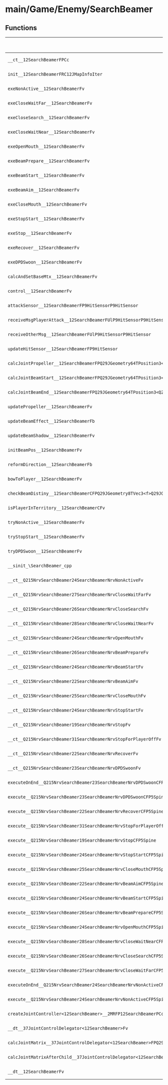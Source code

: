 # main/Game/Enemy/SearchBeamer

## Functions

| Name | Address | Match % |
|------|---------|---------|
| `__ct__12SearchBeamerFPCc` | `0x8013BD04` | :x: (0.0%) |
| `init__12SearchBeamerFRC12JMapInfoIter` | `0x8013BDB4` | :x: (0.0%) |
| `exeNonActive__12SearchBeamerFv` | `0x8013C110` | :x: (0.0%) |
| `exeCloseWaitFar__12SearchBeamerFv` | `0x8013C17C` | :x: (0.0%) |
| `exeCloseSearch__12SearchBeamerFv` | `0x8013C238` | :x: (0.0%) |
| `exeCloseWaitNear__12SearchBeamerFv` | `0x8013C298` | :x: (0.0%) |
| `exeOpenMouth__12SearchBeamerFv` | `0x8013C354` | :x: (0.0%) |
| `exeBeamPrepare__12SearchBeamerFv` | `0x8013C3D8` | :x: (0.0%) |
| `exeBeamStart__12SearchBeamerFv` | `0x8013C440` | :x: (0.0%) |
| `exeBeamAim__12SearchBeamerFv` | `0x8013C56C` | :x: (0.0%) |
| `exeCloseMouth__12SearchBeamerFv` | `0x8013C6C4` | :x: (0.0%) |
| `exeStopStart__12SearchBeamerFv` | `0x8013C7C4` | :x: (0.0%) |
| `exeStop__12SearchBeamerFv` | `0x8013C870` | :x: (0.0%) |
| `exeRecover__12SearchBeamerFv` | `0x8013C8E4` | :x: (0.0%) |
| `exeDPDSwoon__12SearchBeamerFv` | `0x8013C94C` | :x: (0.0%) |
| `calcAndSetBaseMtx__12SearchBeamerFv` | `0x8013C9CC` | :x: (0.0%) |
| `control__12SearchBeamerFv` | `0x8013CA5C` | :x: (0.0%) |
| `attackSensor__12SearchBeamerFP9HitSensorP9HitSensor` | `0x8013CA9C` | :x: (0.0%) |
| `receiveMsgPlayerAttack__12SearchBeamerFUlP9HitSensorP9HitSensor` | `0x8013CB1C` | :x: (0.0%) |
| `receiveOtherMsg__12SearchBeamerFUlP9HitSensorP9HitSensor` | `0x8013CC18` | :x: (0.0%) |
| `updateHitSensor__12SearchBeamerFP9HitSensor` | `0x8013CC88` | :x: (0.0%) |
| `calcJointPropeller__12SearchBeamerFPQ29JGeometry64TPosition3<Q29JGeometry38TMatrix34<Q29JGeometry13SMatrix34C<f>>>RC19JointControllerInfo` | `0x8013CD0C` | :x: (0.0%) |
| `calcJointBeamStart__12SearchBeamerFPQ29JGeometry64TPosition3<Q29JGeometry38TMatrix34<Q29JGeometry13SMatrix34C<f>>>RC19JointControllerInfo` | `0x8013CD3C` | :x: (0.0%) |
| `calcJointBeamEnd__12SearchBeamerFPQ29JGeometry64TPosition3<Q29JGeometry38TMatrix34<Q29JGeometry13SMatrix34C<f>>>RC19JointControllerInfo` | `0x8013CD6C` | :x: (0.0%) |
| `updatePropeller__12SearchBeamerFv` | `0x8013CD9C` | :x: (0.0%) |
| `updateBeamEffect__12SearchBeamerFb` | `0x8013CE74` | :x: (0.0%) |
| `updateBeamShadow__12SearchBeamerFv` | `0x8013CF10` | :x: (0.0%) |
| `initBeamPos__12SearchBeamerFv` | `0x8013CFC0` | :x: (0.0%) |
| `reformDirection__12SearchBeamerFb` | `0x8013D014` | :x: (0.0%) |
| `bowToPlayer__12SearchBeamerFv` | `0x8013D0D8` | :x: (0.0%) |
| `checkBeamDistiny__12SearchBeamerCFPQ29JGeometry8TVec3<f>Q29JGeometry8TVec3<f>` | `0x8013D1DC` | :x: (0.0%) |
| `isPlayerInTerritory__12SearchBeamerCFv` | `0x8013D268` | :x: (0.0%) |
| `tryNonActive__12SearchBeamerFv` | `0x8013D2F4` | :x: (0.0%) |
| `tryStopStart__12SearchBeamerFv` | `0x8013D344` | :x: (0.0%) |
| `tryDPDSwoon__12SearchBeamerFv` | `0x8013D3F8` | :x: (0.0%) |
| `__sinit_\SearchBeamer_cpp` | `0x8013D4BC` | :x: (0.0%) |
| `__ct__Q215NrvSearchBeamer24SearchBeamerNrvNonActiveFv` | `0x8013D548` | :x: (0.0%) |
| `__ct__Q215NrvSearchBeamer27SearchBeamerNrvCloseWaitFarFv` | `0x8013D558` | :x: (0.0%) |
| `__ct__Q215NrvSearchBeamer26SearchBeamerNrvCloseSearchFv` | `0x8013D568` | :x: (0.0%) |
| `__ct__Q215NrvSearchBeamer28SearchBeamerNrvCloseWaitNearFv` | `0x8013D578` | :x: (0.0%) |
| `__ct__Q215NrvSearchBeamer24SearchBeamerNrvOpenMouthFv` | `0x8013D588` | :x: (0.0%) |
| `__ct__Q215NrvSearchBeamer26SearchBeamerNrvBeamPrepareFv` | `0x8013D598` | :x: (0.0%) |
| `__ct__Q215NrvSearchBeamer24SearchBeamerNrvBeamStartFv` | `0x8013D5A8` | :x: (0.0%) |
| `__ct__Q215NrvSearchBeamer22SearchBeamerNrvBeamAimFv` | `0x8013D5B8` | :x: (0.0%) |
| `__ct__Q215NrvSearchBeamer25SearchBeamerNrvCloseMouthFv` | `0x8013D5C8` | :x: (0.0%) |
| `__ct__Q215NrvSearchBeamer24SearchBeamerNrvStopStartFv` | `0x8013D5D8` | :x: (0.0%) |
| `__ct__Q215NrvSearchBeamer19SearchBeamerNrvStopFv` | `0x8013D5E8` | :x: (0.0%) |
| `__ct__Q215NrvSearchBeamer31SearchBeamerNrvStopForPlayerOffFv` | `0x8013D5F8` | :x: (0.0%) |
| `__ct__Q215NrvSearchBeamer22SearchBeamerNrvRecoverFv` | `0x8013D608` | :x: (0.0%) |
| `__ct__Q215NrvSearchBeamer23SearchBeamerNrvDPDSwoonFv` | `0x8013D618` | :x: (0.0%) |
| `executeOnEnd__Q215NrvSearchBeamer23SearchBeamerNrvDPDSwoonCFP5Spine` | `0x8013D628` | :x: (0.0%) |
| `execute__Q215NrvSearchBeamer23SearchBeamerNrvDPDSwoonCFP5Spine` | `0x8013D640` | :x: (0.0%) |
| `execute__Q215NrvSearchBeamer22SearchBeamerNrvRecoverCFP5Spine` | `0x8013D648` | :x: (0.0%) |
| `execute__Q215NrvSearchBeamer31SearchBeamerNrvStopForPlayerOffCFP5Spine` | `0x8013D650` | :x: (0.0%) |
| `execute__Q215NrvSearchBeamer19SearchBeamerNrvStopCFP5Spine` | `0x8013D6A4` | :x: (0.0%) |
| `execute__Q215NrvSearchBeamer24SearchBeamerNrvStopStartCFP5Spine` | `0x8013D6AC` | :x: (0.0%) |
| `execute__Q215NrvSearchBeamer25SearchBeamerNrvCloseMouthCFP5Spine` | `0x8013D6B4` | :x: (0.0%) |
| `execute__Q215NrvSearchBeamer22SearchBeamerNrvBeamAimCFP5Spine` | `0x8013D6BC` | :x: (0.0%) |
| `execute__Q215NrvSearchBeamer24SearchBeamerNrvBeamStartCFP5Spine` | `0x8013D6C4` | :x: (0.0%) |
| `execute__Q215NrvSearchBeamer26SearchBeamerNrvBeamPrepareCFP5Spine` | `0x8013D6CC` | :x: (0.0%) |
| `execute__Q215NrvSearchBeamer24SearchBeamerNrvOpenMouthCFP5Spine` | `0x8013D6D4` | :x: (0.0%) |
| `execute__Q215NrvSearchBeamer28SearchBeamerNrvCloseWaitNearCFP5Spine` | `0x8013D6DC` | :x: (0.0%) |
| `execute__Q215NrvSearchBeamer26SearchBeamerNrvCloseSearchCFP5Spine` | `0x8013D6E4` | :x: (0.0%) |
| `execute__Q215NrvSearchBeamer27SearchBeamerNrvCloseWaitFarCFP5Spine` | `0x8013D6EC` | :x: (0.0%) |
| `executeOnEnd__Q215NrvSearchBeamer24SearchBeamerNrvNonActiveCFP5Spine` | `0x8013D6F4` | :x: (0.0%) |
| `execute__Q215NrvSearchBeamer24SearchBeamerNrvNonActiveCFP5Spine` | `0x8013D73C` | :x: (0.0%) |
| `createJointController<12SearchBeamer>__2MRFP12SearchBeamerPCcM12SearchBeamerFPCvPvPQ29JGeometry64TPosition3<Q29JGeometry38TMatrix34<Q29JGeometry13SMatrix34C<f>>>RC19JointControllerInfo_b_P15JointController` | `0x8013D744` | :x: (0.0%) |
| `__dt__37JointControlDelegator<12SearchBeamer>Fv` | `0x8013D81C` | :x: (0.0%) |
| `calcJointMatrix__37JointControlDelegator<12SearchBeamer>FPQ29JGeometry64TPosition3<Q29JGeometry38TMatrix34<Q29JGeometry13SMatrix34C<f>>>RC19JointControllerInfo` | `0x8013D85C` | :x: (0.0%) |
| `calcJointMatrixAfterChild__37JointControlDelegator<12SearchBeamer>FPQ29JGeometry64TPosition3<Q29JGeometry38TMatrix34<Q29JGeometry13SMatrix34C<f>>>RC19JointControllerInfo` | `0x8013D8C4` | :x: (0.0%) |
| `__dt__12SearchBeamerFv` | `0x8013D92C` | :x: (0.0%) |